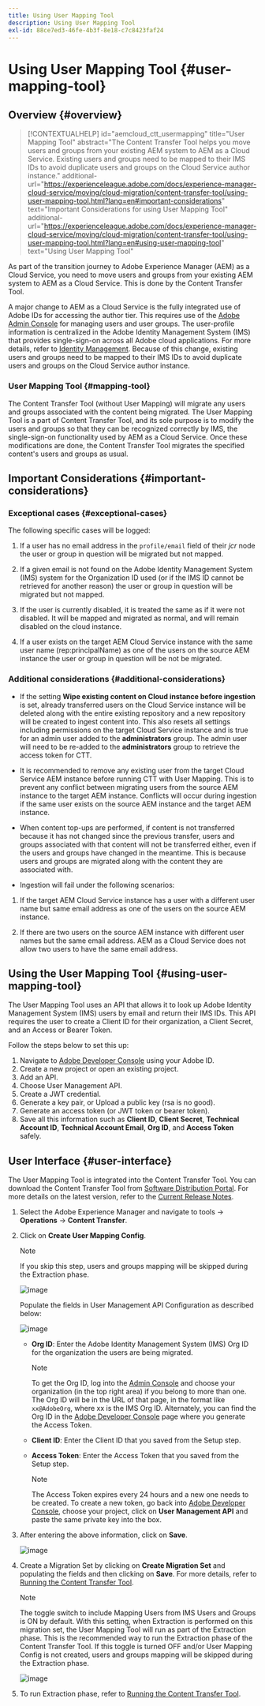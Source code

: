 ```yaml
---
title: Using User Mapping Tool
description: Using User Mapping Tool
exl-id: 88ce7ed3-46fe-4b3f-8e18-c7c8423faf24
---
```

# Using User Mapping Tool {#user-mapping-tool}

## Overview {#overview}

>[!CONTEXTUALHELP]
>id="aemcloud_ctt_usermapping"
>title="User Mapping Tool"
>abstract="The Content Transfer Tool helps you move users and groups from your existing AEM system to AEM as a Cloud Service. Existing users and groups need to be mapped to their IMS IDs to avoid duplicate users and groups on the Cloud Service author instance."
>additional-url="https://experienceleague.adobe.com/docs/experience-manager-cloud-service/moving/cloud-migration/content-transfer-tool/using-user-mapping-tool.html?lang=en#important-considerations" text="Important Considerations for using User Mapping Tool"
>additional-url="https://experienceleague.adobe.com/docs/experience-manager-cloud-service/moving/cloud-migration/content-transfer-tool/using-user-mapping-tool.html?lang=en#using-user-mapping-tool" text="Using User Mapping Tool"

As part of the transition journey to Adobe Experience Manager (AEM) as a Cloud Service, you need to move users and groups from your existing AEM system to AEM as a Cloud Service. This is done by the Content Transfer Tool. 

A major change to AEM as a Cloud Service is the fully integrated use of Adobe IDs for accessing the author tier.  This requires use of the [Adobe Admin Console](https://helpx.adobe.com/enterprise/using/admin-console.html) for managing users and user groups. The user-profile information is centralized in the Adobe Identity Management System (IMS) that provides single-sign-on across all Adobe cloud applications. For more details, refer to [Identity Management](https://experienceleague.adobe.com/docs/experience-manager-cloud-service/overview/what-is-new-and-different.html?lang=en#identity-management). Because of this change, existing users and groups need to be mapped to their IMS IDs to avoid duplicate users and groups on the Cloud Service author instance.

### User Mapping Tool {#mapping-tool}

The Content Transfer Tool (without User Mapping) will migrate any users and groups associated with the content being migrated.  The User Mapping Tool is a part of Content Transfer Tool, and its sole purpose is to modify the users and groups so that they can be recognized correctly by IMS, the single-sign-on functionality used by AEM as a Cloud Service.  Once these modifications are done, the Content Transfer Tool migrates the specified content's users and groups as usual.

## Important Considerations {#important-considerations} 

### Exceptional cases {#exceptional-cases}

The following specific cases will be logged: 

1. If a user has no email address in the `profile/email` field of their *jcr* node the user or group in question will be migrated but not mapped.

1. If a given email is not found on the Adobe Identity Management System (IMS) system for the Organization ID used (or if the IMS ID cannot be retrieved for another reason) the user or group in question will be migrated but not mapped. 

1. If the user is currently disabled, it is treated the same as if it were not disabled. It will be mapped and migrated as normal, and will remain disabled on the cloud instance.

1. If a user exists on the target AEM Cloud Service instance with the same user name (rep:principalName) as one of the users on the source AEM instance the user or group in question will be not be migrated.

### Additional considerations {#additional-considerations}

* If the setting **Wipe existing content on Cloud instance before ingestion** is set, already transferred users on the Cloud Service instance will be deleted along with the entire existing repository and a new repository will be created to ingest content into. This also resets all settings including permissions on the target Cloud Service instance and is true for an admin user added to the **administrators** group. The admin user will need to be re-added to the **administrators** group to retrieve the access token for CTT.

* It is recommended to remove any existing user from the target Cloud Service AEM instance before running CTT with User Mapping. This is to prevent any conflict between migrating users from the source AEM instance to the target AEM instance. Conflicts will occur during ingestion if the same user exists on the source AEM instance and the target AEM instance. 

* When content top-ups are performed, if content is not transferred because it has not changed since the previous transfer, users and groups associated with that content will not be transferred either, even if the users and groups have changed in the meantime. This is because users and groups are migrated along with the content they are associated with.  

* Ingestion will fail under the following scenarios:

1. If the target AEM Cloud Service instance has a user with a different user name but same email address as one of the users on the source AEM instance.

1. If there are two users on the source AEM instance with different user names but the same email address. AEM as a Cloud Service does not allow two users to have the same email address.

## Using the User Mapping Tool {#using-user-mapping-tool}

The User Mapping Tool uses an API that allows it to look up Adobe Identity Management System (IMS) users by email and return their IMS IDs. This API requires the user to create a Client ID for their organization, a Client Secret, and an Access or Bearer Token.  

Follow the steps below to set this up:

1. Navigate to [Adobe Developer Console](https://console.adobe.io) using your Adobe ID.
1. Create a new project or open an existing project.
1. Add an API.
1. Choose User Management API.
1. Create a JWT credential.
1. Generate a key pair, or Upload a public key (rsa is no good).
1. Generate an access token (or JWT token or bearer token).
1. Save all this information such as **Client ID**, **Client Secret**, **Technical Account ID**, **Technical Account Email**, **Org ID**, and **Access Token** safely.

## User Interface {#user-interface}

The User Mapping Tool is integrated into the Content Transfer Tool. You can download the Content Transfer Tool from [Software Distribution Portal](https://experience.adobe.com/#/downloads/content/software-distribution/en/aemcloud.html). For more details on the latest version, refer to the [Current Release Notes](/help/release-notes/release-notes-cloud/release-notes-current.md).

1. Select the Adobe Experience Manager and navigate to tools -> **Operations** -> **Content Transfer**.
1. Click on **Create User Mapping Config**.

   >[!NOTE]
   >If you skip this step, users and groups mapping will be skipped during the Extraction phase.

   ![image](/help/move-to-cloud-service/content-transfer-tool/assets-user-mapping/user-mapping-1.png)

   Populate the fields in User Management API Configuration as described below:

    ![image](/help/move-to-cloud-service/content-transfer-tool/assets-user-mapping/user-mapping-2.png)

   * **Org ID**:  Enter the Adobe Identity Management System (IMS) Org ID for the organization the users are being migrated.  

      >[!NOTE]
      >To get the Org ID, log into the [Admin Console](https://adminconsole.adobe.com/) and choose your organization (in the top right area) if you belong to more than one. The Org ID will be in the URL of that page, in the format like `xx@AdobeOrg`, where xx is the IMS Org ID.  Alternately, you can find the Org ID in the [Adobe Developer Console](https://console.adobe.io) page where you generate the Access Token.

   * **Client ID**: Enter the Client ID that you saved from the Setup step.

   * **Access Token**: Enter the Access Token that you saved from the Setup step.

      >[!NOTE]
      >The Access Token expires every 24 hours and a new one needs to be created. To create a new token, go back into [Adobe Developer Console](https://console.adobe.io), choose your project, click on **User Management API** and paste the same private key into the box.

1. After entering the above information, click on **Save**.

   ![image](/help/move-to-cloud-service/content-transfer-tool/assets-user-mapping/user-mapping-3.png)


1. Create a Migration Set by clicking on **Create Migration Set** and populating the fields and then clicking on **Save**. For more details, refer to [Running the Content Transfer Tool](/help/move-to-cloud-service/content-transfer-tool/using-content-transfer-tool.md#running-tool).

   >[!NOTE]
   >The toggle switch to include Mapping Users from IMS Users and Groups is ON by default. With this setting, when Extraction is performed on this migration set, the User Mapping Tool will run as part of the Extraction phase. This is the recommended way to run the Extraction phase of the Content Transfer Tool. If this toggle is turned OFF and/or User Mapping Config is not created, users and groups mapping will be skipped during the Extraction phase.

   ![image](/help/move-to-cloud-service/content-transfer-tool/assets-user-mapping/user-mapping-4.png)

1. To run Extraction phase, refer to [Running the Content Transfer Tool](/help/move-to-cloud-service/content-transfer-tool/using-content-transfer-tool.md#running-tool).
